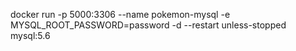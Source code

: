 docker run -p 5000:3306 --name pokemon-mysql -e MYSQL_ROOT_PASSWORD=password -d --restart unless-stopped mysql:5.6